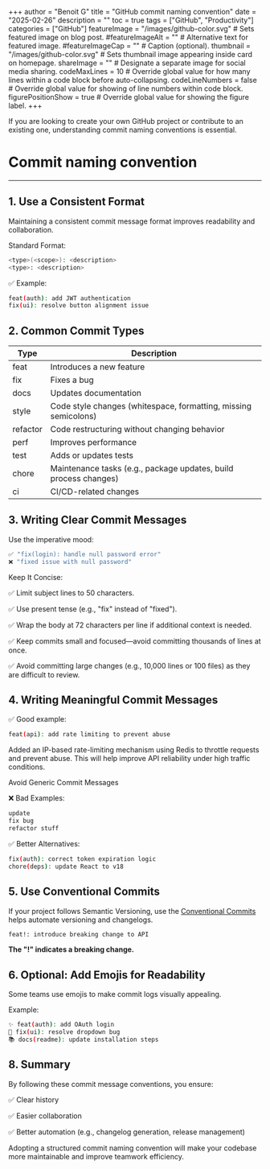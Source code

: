 +++
author = "Benoit G"
title = "GitHub commit naming convention"
date = "2025-02-26"
description = ""
toc = true
tags = ["GitHub", "Productivity"]
categories = ["GitHub"]
featureImage = "/images/github-color.svg" # Sets featured image on blog post.
#featureImageAlt = "" # Alternative text for featured image.
#featureImageCap = "" # Caption (optional).
thumbnail = "/images/github-color.svg" # Sets thumbnail image appearing inside card on homepage.
shareImage = "" # Designate a separate image for social media sharing.
codeMaxLines = 10 # Override global value for how many lines within a code block before auto-collapsing.
codeLineNumbers = false # Override global value for showing of line numbers within code block.
figurePositionShow = true # Override global value for showing the figure label.
+++

If you are looking to create your own GitHub project or contribute to an existing one, understanding commit naming conventions is essential.
<!--more-->

# Commit naming convention
---

## 1. Use a Consistent Format

Maintaining a consistent commit message format improves readability and collaboration.

Standard Format:

```Bash
<type>(<scope>): <description>
<type>: <description>
```

✅ Example:

```Bash
feat(auth): add JWT authentication
fix(ui): resolve button alignment issue
```

## 2. Common Commit Types

| Type     | Description                                               |
|----------|-----------------------------------------------------------|
| feat     | Introduces a new feature                                  |
| fix      | Fixes a bug                                               |
| docs     | Updates documentation                                     |
| style    | Code style changes (whitespace, formatting, missing semicolons) |
| refactor | Code restructuring without changing behavior              |
| perf     | Improves performance                                      |
| test     | Adds or updates tests                                     |
| chore    | Maintenance tasks (e.g., package updates, build process changes) |
| ci       | CI/CD-related changes                                     |

## 3. Writing Clear Commit Messages

Use the imperative mood:

```Bash
✅ "fix(login): handle null password error"
❌ "fixed issue with null password"
```

Keep It Concise:

✅ Limit subject lines to 50 characters.

✅ Use present tense (e.g., "fix" instead of "fixed").

✅ Wrap the body at 72 characters per line if additional context is needed.

✅ Keep commits small and focused—avoid committing thousands of lines at once.

✅ Avoid committing large changes (e.g., 10,000 lines or 100 files) as they are difficult to review.

## 4. Writing Meaningful Commit Messages

✅ Good example:

```Bash
feat(api): add rate limiting to prevent abuse
```

Added an IP-based rate-limiting mechanism using Redis to
throttle requests and prevent abuse. This will help improve
API reliability under high traffic conditions.

Avoid Generic Commit Messages

❌ Bad Examples:

```Bash
update
fix bug
refactor stuff
```

✅ Better Alternatives:

```Bash
fix(auth): correct token expiration logic
chore(deps): update React to v18
```

## 5. Use Conventional Commits

If your project follows Semantic Versioning, use the [Conventional Commits](https://www.conventionalcommits.org/) helps automate versioning and changelogs.

```Bash
feat!: introduce breaking change to API
```

**The "!" indicates a breaking change.**

## 6. Optional: Add Emojis for Readability

Some teams use emojis to make commit logs visually appealing.

Example:

```Bash
✨ feat(auth): add OAuth login
🐛 fix(ui): resolve dropdown bug
📚 docs(readme): update installation steps
```

## 8. Summary

By following these commit message conventions, you ensure:

✅ Clear history

✅ Easier collaboration

✅ Better automation (e.g., changelog generation, release management)

Adopting a structured commit naming convention will make your codebase more maintainable and improve teamwork efficiency.
